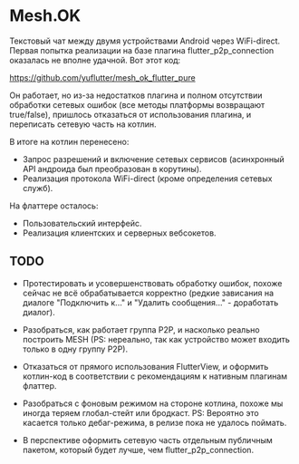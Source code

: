 # Mesh.OK

Текстовый чат между двумя устройствами Android через WiFi-direct. Первая попытка реализации на базе плагина flutter_p2p_connection оказалась не вполне удачной. Вот этот код:

https://github.com/yuflutter/mesh_ok_flutter_pure

Он работает, но из-за недостатков плагина и полном отсутcтвии обработки сетевых ошибок (все методы платформы возвращают true/false), пришлось отказаться от использования плагина, и переписать сетевую часть на котлин.

В итоге на котлин перенесено:
- Запрос разрешений и включение сетевых сервисов (асинхронный API андроида был преобразован в корутины).
- Реализация протокола WiFi-direct (кроме определения сетевых служб).

На флаттере осталось:
- Пользовательский интерфейс.
- Реализация клиентских и серверных вебсокетов.

## TODO

- Протестировать и усовершенствовать обработку ошибок, похоже сейчас не всё обрабатывается корректно (редкие зависания на диалоге "Подключить к..." и "Удалить сообщения..." - доработать диалог).

- Разобраться, как работает группа P2P, и насколько реально построить MESH (PS: нереально, так как устройство может входить только в одну группу P2P).

- Отказаться от прямого использования FlutterView, и оформить котлин-код в соответствии с рекомендациям к нативным плагинам флаттер.

- Разобраться с фоновым режимом на стороне котлина, похоже мы иногда теряем глобал-стейт или бродкаст. PS: Вероятно это касается только дебаг-режима, в релизе пока не удалось поймать.

- В перспективе оформить сетевую часть отдельным публичным пакетом, который будет лучше, чем flutter_p2p_connection.
